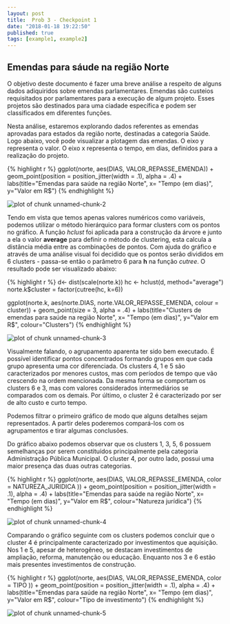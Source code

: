 ```yaml
---
layout: post
title:  Prob 3 - Checkpoint 1
date: "2018-01-18 19:22:50"
published: true
tags: [example1, example2]
---
```


## Emendas para sáude na região Norte

O objetivo deste documento é fazer uma breve análise a respeito de alguns dados adiquiridos sobre emendas parlamentares. Emendas são custeios requisitados por parlamentares para a execução de algum projeto. Esses projetos são destinados para uma ciadade específica e podem ser classificados em diferentes funções.

Nesta análise, estaremos explorando dados referentes as emendas aprovadas para estados da região norte, destinadas a categoria Saúde. Logo abaixo, você pode visualizar a plotagem das emendas. O eixo y representa o valor. O eixo x representa o tempo, em dias, definidos para a realização do projeto.




{% highlight r %}
ggplot(norte, aes(DIAS, VALOR_REPASSE_EMENDA)) + 
  geom_point(position = position_jitter(width = .1), alpha = .4) +
  labs(title="Emendas para saúde na região Norte", x= "Tempo (em dias)", y="Valor em R$")
{% endhighlight %}

![plot of chunk unnamed-chunk-2](/AD1/figure/source/prob-3-checkpoint-1/2018-01-18-prob-3-checkpoint-1/unnamed-chunk-2-1.png)

Tendo em vista que temos apenas valores numéricos como variáveis, podemos utilizar o método hierárquico para formar clusters com os pontos no gráfico. A função *hclust* foi aplicada para a construção da árvore e junto a ela o valor **average** para definir o método de clustering, esta calcula a distância média entre as combinações de pontos. Com ajuda do gráfico e através de uma análise visual foi decidido que os pontos serão divididos em 6 clusters - passa-se então o parâmetro 6 para **h** na função *cutree*. O resultado pode ser visualizado abaixo:


{% highlight r %}
d<- dist(scale(norte.k))
hc <- hclust(d, method="average")
norte.k$cluster = factor(cutree(hc, k=6))

ggplot(norte.k, aes(norte.DIAS, norte.VALOR_REPASSE_EMENDA, colour = cluster)) + 
  geom_point(size = 3, alpha = .4) +
  labs(title="Clusters de emendas para saúde na região Norte", x= "Tempo (em dias)", y="Valor em R$", colour="Clusters")
{% endhighlight %}

![plot of chunk unnamed-chunk-3](/AD1/figure/source/prob-3-checkpoint-1/2018-01-18-prob-3-checkpoint-1/unnamed-chunk-3-1.png)

Visualmente falando, o agrupamento aparenta ter sido bem executado. É possível identificar pontos concentrados formando grupos em que cada grupo apresenta uma cor diferenciada. Os clusters 4, 1 e 5 são caracterizados por menores custos, mas com períodos de tempo que vão crescendo na ordem mencionada. Da mesma forma se comportam os clusters 6 e 3, mas com valores considerados intermediários se comparados com os demais. Por último, o cluster 2 é caracterizado por ser de alto custo e curto tempo.

Podemos filtrar o primeiro gráfico de modo que alguns detalhes sejam representados. A partir deles poderemos compará-los com os agrupamentos e tirar algumas conclusões.

Do gráfico abaixo podemos observar que os clusters 1, 3, 5, 6 possuem semelhanças por serem constituídos principalmente pela categoria  Administração Pública Municipal. O cluster 4, por outro lado, possui uma maior presença das duas outras categorias.


{% highlight r %}
ggplot(norte, aes(DIAS, VALOR_REPASSE_EMENDA, color = NATUREZA_JURIDICA )) + 
  geom_point(position = position_jitter(width = .1), alpha = .4) +
  labs(title="Emendas para saúde na região Norte", x= "Tempo (em dias)", y="Valor em R$", colour="Natureza jurídica")
{% endhighlight %}

![plot of chunk unnamed-chunk-4](/AD1/figure/source/prob-3-checkpoint-1/2018-01-18-prob-3-checkpoint-1/unnamed-chunk-4-1.png)

Comparando o gráfico seguinte com os clusters podemos concluir que o cluster 4 é principalmente caracterizado por investimentos que aquisição. Nos 1 e 5, apesar de heterogêneo, se destacam investimentos de ampliação, reforma, manutenção ou educação. Enquanto nos 3 e 6 estão mais presentes investimentos de construção.


{% highlight r %}
ggplot(norte, aes(DIAS, VALOR_REPASSE_EMENDA, color = TIPO )) + 
  geom_point(position = position_jitter(width = .1), alpha = .4) +
  labs(title="Emendas para saúde na região Norte", x= "Tempo (em dias)", y="Valor em R$", colour="Tipo de investimento")
{% endhighlight %}

![plot of chunk unnamed-chunk-5](/AD1/figure/source/prob-3-checkpoint-1/2018-01-18-prob-3-checkpoint-1/unnamed-chunk-5-1.png)
